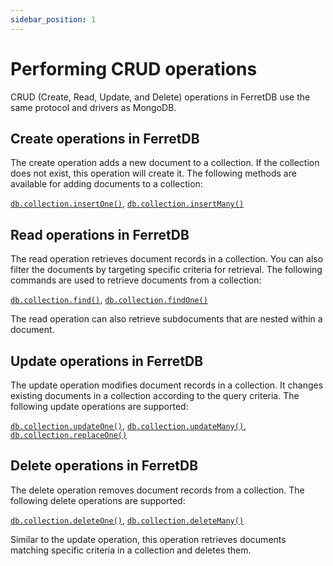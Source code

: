```yaml
---
sidebar_position: 1
---
```


# Performing CRUD operations

CRUD (Create, Read, Update, and Delete) operations in FerretDB use the same protocol and drivers as MongoDB.

## Create operations in FerretDB

The create operation adds a new document to a collection.
If the collection does not exist, this operation will create it.
The following methods are available for adding documents to a collection:

[`db.collection.insertOne()`](create.md#insert-a-single-document),
[`db.collection.insertMany()`](create.md#insert-multiple-documents-at-once)

## Read operations in FerretDB

The read operation retrieves document records in a collection.
You can also filter the documents by targeting specific criteria for retrieval.
The following commands are used to retrieve documents from a collection:

[`db.collection.find()`](read.md#retrieve-all-documents-in-a-collection), [`db.collection.findOne()`](read.md#retrieve-a-single-document)

The read operation can also retrieve subdocuments that are nested within a document.

## Update operations in FerretDB

The update operation modifies document records in a collection.
It changes existing documents in a collection according to the query criteria.
The following update operations are supported:

[`db.collection.updateOne()`](update.md#update-a-single-document), [`db.collection.updateMany()`](update.md#update-many-documents), [`db.collection.replaceOne()`](update#replace-a-document)

## Delete operations in FerretDB

The delete operation removes document records from a collection.
The following delete operations are supported:

[`db.collection.deleteOne()`](delete.md#delete-a-single-document), [`db.collection.deleteMany()`](delete.md#deletes-multiple-documents)

Similar to the update operation, this operation retrieves documents matching specific criteria in a collection and deletes them.
